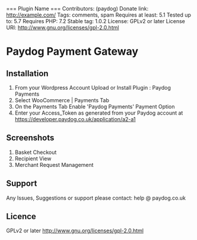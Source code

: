 === Plugin Name ===
Contributors: (paydog)
Donate link: http://example.com/
Tags: comments, spam
Requires at least: 5.1
Tested up to: 5.7
Requires PHP: 7.2
Stable tag: 1.0.2
License: GPLv2 or later
License URI: http://www.gnu.org/licenses/gpl-2.0.html

# Paydog Payment Gateway

## Installation

1. From your Wordpress Account Upload or Install Plugin : Paydog Payments
2. Select WooCommerce | Payments Tab
3. On the Payments Tab Enable 'Paydog Payments' Payment Option
4. Enter your Access_Token as generated from your Paydog account at https://developer.paydog.co.uk/application/a2-a1


## Screenshots
1. Basket Checkout
2. Recipient View
3. Merchant Request Management

## Support
Any Issues, Suggestions or support please contact:
help @ paydog.co.uk

## Licence
GPLv2 or later
http://www.gnu.org/licenses/gpl-2.0.html

